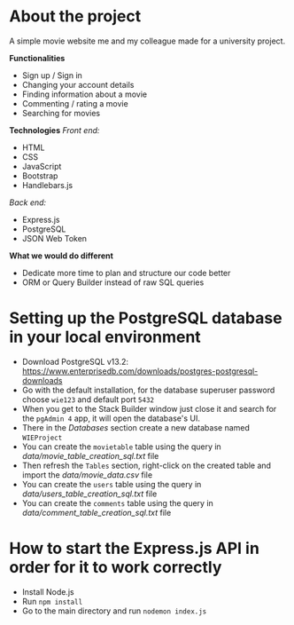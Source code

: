 # About the project

A simple movie website me and my colleague made for a university project.

**Functionalities**
- Sign up / Sign in
- Changing your account details
- Finding information about a movie
- Commenting / rating a movie
- Searching for movies

**Technologies**
*Front end:*
- HTML
- CSS
- JavaScript
- Bootstrap
- Handlebars.js

*Back end:* 
- Express.js
- PostgreSQL
- JSON Web Token

**What we would do different**
- Dedicate more time to plan and structure our code better
- ORM or Query Builder instead of raw SQL queries

# Setting up the PostgreSQL database in your local environment

- Download PostgreSQL v13.2: https://www.enterprisedb.com/downloads/postgres-postgresql-downloads
- Go with the default installation, for the database superuser password choose `wie123` and default port `5432`
- When you get to the Stack Builder window just close it and search for the `pgAdmin 4` app, it will open the database's UI.
- There in the _Databases_ section create a new database named `WIEProject`
- You can create the `movietable` table using the query in _data/movie_table_creation_sql.txt_ file
- Then refresh the `Tables` section, right-click on the created table and import the _data/movie_data.csv_ file
- You can create the `users` table using the query in _data/users_table_creation_sql.txt_ file
- You can create the `comments` table using the query in _data/comment_table_creation_sql.txt_ file

# How to start the Express.js API in order for it to work correctly

- Install Node.js
- Run `npm install`
- Go to the main directory and run `nodemon index.js`
